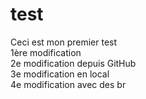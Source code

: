 # test
Ceci est mon premier test<br/>
1ère modification<br/>
2e modification depuis GitHub<br/>
3e modification en local<br/>
4e modification avec des br <br/>
